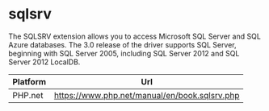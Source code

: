 # sqlsrv

The SQLSRV extension allows you to access Microsoft SQL Server and SQL Azure databases. The 3.0 release of the driver supports SQL Server, beginning with SQL Server 2005, including SQL Server 2012 and SQL Server 2012 LocalDB.

| Platform | Url                                                              |
|----------|------------------------------------------------------------------|
| PHP.net  | https://www.php.net/manual/en/book.sqlsrv.php                    |
